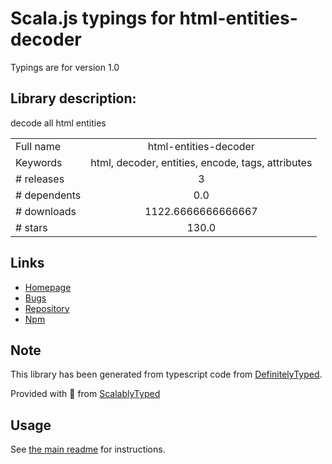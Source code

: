 
# Scala.js typings for html-entities-decoder

Typings are for version 1.0

## Library description:
decode all html entities

|                    |                 |
| ------------------ | :-------------: |
| Full name          | html-entities-decoder |
| Keywords           | html, decoder, entities, encode, tags, attributes |
| # releases         | 3 |
| # dependents       | 0.0 |
| # downloads        | 1122.6666666666667 |
| # stars            | 130.0 |

## Links
- [Homepage](https://github.com/xinglie/html-entities-decoder#readme)
- [Bugs](https://github.com/xinglie/html-entities-decoder/issues)
- [Repository](https://github.com/xinglie/html-entities-decoder)
- [Npm](https://www.npmjs.com/package/html-entities-decoder)
    


## Note
This library has been generated from typescript code from [DefinitelyTyped](https://definitelytyped.org).

Provided with :purple_heart: from [ScalablyTyped](https://github.com/oyvindberg/ScalablyTyped)

## Usage
See [the main readme](../../readme.md) for instructions.


